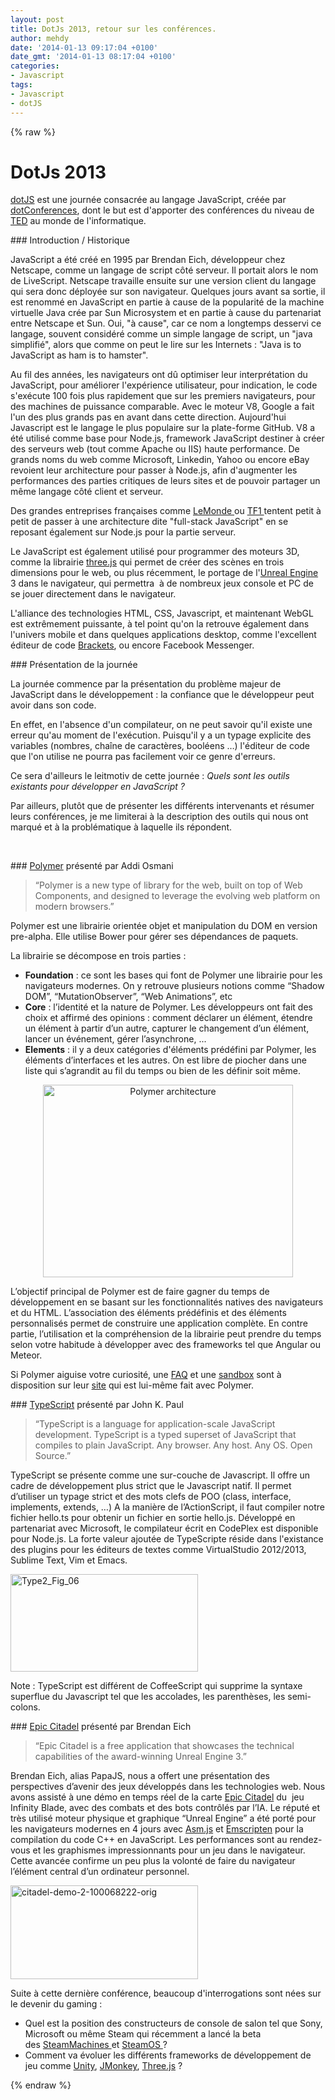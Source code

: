 ```yaml
---
layout: post
title: DotJs 2013, retour sur les conférences.
author: mehdy
date: '2014-01-13 09:17:04 +0100'
date_gmt: '2014-01-13 08:17:04 +0100'
categories:
- Javascript
tags:
- Javascript
- dotJS
---
```

{% raw %}
# DotJs 2013
<p dir="ltr"><a href="http://www.dotjs.eu/">dotJS</a> est une journée consacrée au langage JavaScript, créée par <a href="http://www.dotconferences.eu/">dotConferences</a>, dont le but est d'apporter des conférences du niveau de <a href="http://www.ted.com/">TED</a> au monde de l'informatique.</p>
### Introduction / Historique
<p dir="ltr">JavaScript a été créé en 1995 par Brendan Eich, développeur chez Netscape, comme un langage de script côté serveur. Il portait alors le nom de LiveScript. Netscape travaille ensuite sur une version client du langage qui sera donc déployée sur son navigateur. Quelques jours avant sa sortie, il est renommé en JavaScript en partie à cause de la popularité de la machine virtuelle Java crée par Sun Microsystem et en partie à cause du partenariat entre Netscape et Sun. Oui, "à cause", car ce nom a longtemps desservi ce langage, souvent considéré comme un simple langage de script, un "java simplifié", alors que comme on peut le lire sur les Internets : "Java is to JavaScript as ham is to hamster".</p>
<p dir="ltr">Au fil des années, les navigateurs ont dû optimiser leur interprétation du JavaScript, pour améliorer l'expérience utilisateur, pour indication, le code s'exécute 100 fois plus rapidement que sur les premiers navigateurs, pour des machines de puissance comparable. Avec le moteur V8, Google a fait l'un des plus grands pas en avant dans cette direction. Aujourd'hui Javascript est le langage le plus populaire sur la plate-forme GitHub. V8 a été utilisé comme base pour Node.js, framework JavaScript destiner à créer des serveurs web (tout comme Apache ou IIS) haute performance. De grands noms du web comme Microsoft, Linkedin, Yahoo ou encore eBay revoient leur architecture pour passer à Node.js, afin d'augmenter les performances des parties critiques de leurs sites et de pouvoir partager un même langage côté client et serveur.</p>
<p dir="ltr">Des grandes entreprises françaises comme <a href="http://www.lemonde.fr/">LeMonde </a>ou <a href="http://www.tf1.fr/">TF1 </a>tentent petit à petit de passer à une architecture dite "full-stack JavaScript" en se reposant également sur Node.js pour la partie serveur.</p>
<p dir="ltr">Le JavaScript est également utilisé pour programmer des moteurs 3D, comme la librairie <a href="http://threejs.org/">three.js</a> qui permet de créer des scènes en trois dimensions pour le web, ou plus récemment, le portage de l'<a href="http://www.unrealengine.com/">Unreal Engine</a> 3 dans le navigateur, qui permettra  à de nombreux jeux console et PC de se jouer directement dans le navigateur.</p>
<p dir="ltr">L'alliance des technologies HTML, CSS, Javascript, et maintenant WebGL est extrêmement puissante, à tel point qu'on la retrouve également dans l'univers mobile et dans quelques applications desktop, comme l'excellent éditeur de code <a href="http://brackets.io/">Brackets</a>, ou encore Facebook Messenger.</p>
<p dir="ltr">
### Présentation de la journée
<p dir="ltr">La journée commence par la présentation du problème majeur de JavaScript dans le développement : la confiance que le développeur peut avoir dans son code.</p>
<p dir="ltr">En effet, en l'absence d'un compilateur, on ne peut savoir qu'il existe une erreur qu'au moment de l'exécution. Puisqu'il y a un typage explicite des variables (nombres, chaîne de caractères, booléens …) l'éditeur de code que l'on utilise ne pourra pas facilement voir ce genre d'erreurs.</p>
<p dir="ltr">Ce sera d'ailleurs le leitmotiv de cette journée : <em>Quels sont les outils existants pour développer en JavaScript ?</em></p>
<p dir="ltr">Par ailleurs, plutôt que de présenter les différents intervenants et résumer leurs conférences, je me limiterai à la description des outils qui nous ont marqué et à la problématique à laquelle ils répondent.</p>
<p>&nbsp;</p>
### <a href="http://www.polymer-project.org/">Polymer</a> présenté par Addi Osmani
<blockquote>
<p dir="ltr">“Polymer is a new type of library for the web, built on top of Web Components, and designed to leverage the evolving web platform on modern browsers.”</p>
</blockquote>
<p dir="ltr">Polymer est une librairie orientée objet et manipulation du DOM en version pre-alpha. Elle utilise Bower pour gérer ses dépendances de paquets.</p>
<p dir="ltr">La librairie se décompose en trois parties :</p>
<ul>
<li><strong>Foundation</strong> : ce sont les bases qui font de Polymer une librairie pour les navigateurs modernes. On y retrouve plusieurs notions comme “Shadow DOM”, “MutationObserver”, “Web Animations”, etc</li>
<li><strong>Core</strong> : l’identité et la nature de Polymer. Les développeurs ont fait des choix et affirmé des opinions : comment déclarer un élément, étendre un élément à partir d’un autre, capturer le changement d’un élément, lancer un événement, gérer l’asynchrone, ...</li>
<li><strong>Elements</strong> : il y a deux catégories d'éléments prédéfini par Polymer, les éléments d’interfaces et les autres. On est libre de piocher dans une liste qui s’agrandit au fil du temps ou bien de les définir soit même.</li>
</ul>
<p dir="ltr" style="text-align: center;"><a href="http://www.polymer-project.org/images/architecture-diagram.svg"><img class="aligncenter" alt="Polymer architecture" src="http://blog.eleven-labs.com/wp-content/uploads/2013/12/Sans-titre.png" width="400" height="308" /></a></p>
<p dir="ltr">L’objectif principal de Polymer est de faire gagner du temps de développement en se basant sur les fonctionnalités natives des navigateurs et du HTML. L’association des éléments prédéfinis et des éléments personnalisés permet de construire une application complète. En contre partie, l’utilisation et la compréhension de la librairie peut prendre du temps selon votre habitude à développer avec des frameworks tel que Angular ou Meteor.</p>
<p dir="ltr">Si Polymer aiguise votre curiosité, une <a href="http://www.polymer-project.org/faq.html">FAQ</a> et une <a href="http://www.polymer-project.org/tools/sandbox/">sandbox</a> sont à disposition sur leur <a href="http://www.polymer-project.org/">site</a> qui est lui-même fait avec Polymer.</p>
<p dir="ltr">
### <a href="http://www.typescriptlang.org/">TypeScript</a> présenté par John K. Paul
<blockquote>
<p dir="ltr">“TypeScript is a language for application-scale JavaScript development. TypeScript is a typed superset of JavaScript that compiles to plain JavaScript. Any browser. Any host. Any OS. Open Source.”</p>
</blockquote>
<p dir="ltr">TypeScript se présente comme une sur-couche de Javascript. Il offre un cadre de développement plus strict que le Javascript natif. Il permet d’utiliser un typage strict et des mots clefs de POO (class, interface, implements, extends, …) A la manière de l’ActionScript, il faut compiler notre fichier hello.ts pour obtenir un fichier en sortie hello.js. Développé en partenariat avec Microsoft, le compilateur écrit en CodePlex est disponible pour Node.js. La forte valeur ajoutée de TypeScripte réside dans l'existance des plugins pour les éditeurs de textes comme VirtualStudio 2012/2013, Sublime Text, Vim et Emacs.</p>
<p dir="ltr"><a href="http://blog.eleven-labs.com/wp-content/uploads/2013/12/Type2_Fig_06.gif"><img class="aligncenter" alt="Type2_Fig_06" src="http://blog.eleven-labs.com/wp-content/uploads/2013/12/Type2_Fig_06-300x156.gif" width="300" height="156" /></a></p>
<p dir="ltr">Note : TypeScript est différent de CoffeeScript qui supprime la syntaxe superflue du Javascript tel que les accolades, les parenthèses, les semi-colons.</p>
<p dir="ltr">
### <a href="http://www.unrealengine.com/html5/">Epic Citadel</a> présenté par Brendan Eich
<blockquote>
<p dir="ltr">“Epic Citadel is a free application that showcases the technical capabilities of the award-winning Unreal Engine 3.”</p>
</blockquote>
<p dir="ltr">Brendan Eich, alias PapaJS, nous a offert une présentation des perspectives d’avenir des jeux développés dans les technologies web. Nous avons assisté à une démo en temps réel de la carte <a href="http://www.unrealengine.com/html5/">Epic Citadel</a> du  jeu Infinity Blade, avec des combats et des bots contrôlés par l’IA. Le réputé et très utilisé moteur physique et graphique “Unreal Engine” a été porté pour les navigateurs modernes en 4 jours avec <a href="http://www.generation-nt.com/go/?url=http%3A%2F%2Fasmjs.org%2F">Asm.js</a> et <a href="http://www.generation-nt.com/go/?url=https%3A%2F%2Fgithub.com%2Fkripken%2Femscripten%2Fwiki">Emscripten</a> pour la compilation du code C++ en JavaScript. Les performances sont au rendez-vous et les graphismes impressionnants pour un jeu dans le navigateur. Cette avancée confirme un peu plus la volonté de faire du navigateur l’élément central d’un ordinateur personnel.</p>
<p dir="ltr"><a href="http://blog.eleven-labs.com/wp-content/uploads/2013/12/citadel-demo-2-100068222-orig.png"><img class="size-medium wp-image-840 aligncenter" alt="citadel-demo-2-100068222-orig" src="http://blog.eleven-labs.com/wp-content/uploads/2013/12/citadel-demo-2-100068222-orig-300x150.png" width="300" height="150" /></a></p>
<p dir="ltr">Suite à cette dernière conférence, beaucoup d'interrogations sont nées sur le devenir du gaming :</p>
<ul>
<li>Quel est la position des constructeurs de console de salon tel que Sony, Microsoft ou même Steam qui récemment a lancé la beta des <a href="http://store.steampowered.com/livingroom/SteamMachines/">SteamMachines </a>et <a href="http://store.steampowered.com/livingroom/SteamOS/">SteamOS </a>?</li>
<li>Comment va évoluer les différents frameworks de développement de jeu comme <a href="http://unity3d.com/">Unity</a>, <a href="http://jmonkeyengine.org/">JMonkey</a>, <a href="http://threejs.org/">Three.js</a> ?</li>
</ul>
<p dir="ltr">
{% endraw %}
